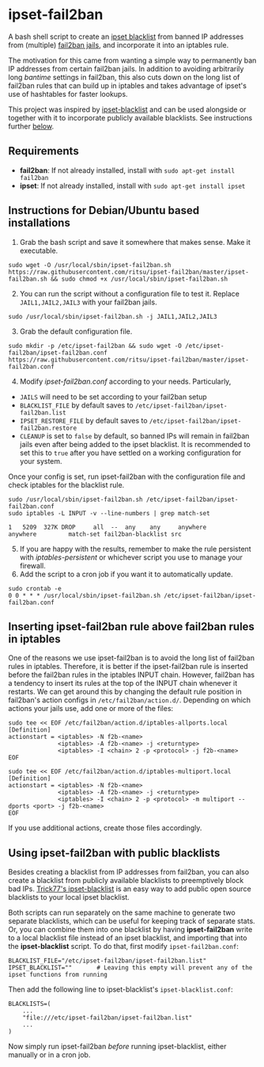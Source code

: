 ipset-fail2ban
===============

A bash shell script to create an [ipset blacklist](http://ipset.netfilter.org/) from banned IP addresses from (multiple) [fail2ban jails](https://github.com/fail2ban/fail2ban), and incorporate it into an iptables rule.

The motivation for this came from wanting a simple way to permanently ban IP addresses from certain fail2ban jails. In addition to avoiding arbitrarily long _bantime_ settings in fail2ban, this also cuts down on the long list of fail2ban rules that can build up in iptables and takes advantage of ipset's use of hashtables for faster lookups.

This project was inspired by [ipset-blacklist](https://github.com/trick77/ipset-blacklist) and can be used alongside or together with it to incorporate publicly available blacklists. See instructions further [below](#using-ipset-fail2ban-with-public-blacklists).

## Requirements
- **fail2ban**: If not already installed, install with `sudo apt-get install fail2ban`
- **ipset**: If not already installed, install with `sudo apt-get install ipset`

## Instructions for Debian/Ubuntu based installations
1. Grab the bash script and save it somewhere that makes sense. Make it executable.
```
sudo wget -O /usr/local/sbin/ipset-fail2ban.sh https://raw.githubusercontent.com/ritsu/ipset-fail2ban/master/ipset-fail2ban.sh && sudo chmod +x /usr/local/sbin/ipset-fail2ban.sh
```
2. You can run the script without a configuration file to test it. Replace `JAIL1,JAIL2,JAIL3` with your fail2ban jails.
```
sudo /usr/local/sbin/ipset-fail2ban.sh -j JAIL1,JAIL2,JAIL3
```
3. Grab the default configuration file.
```
sudo mkdir -p /etc/ipset-fail2ban && sudo wget -O /etc/ipset-fail2ban/ipset-fail2ban.conf https://raw.githubusercontent.com/ritsu/ipset-fail2ban/master/ipset-fail2ban.conf
```
4. Modify _ipset-fail2ban.conf_ according to your needs. Particularly,
- `JAILS` will need to be set according to your fail2ban setup
- `BLACKLIST_FILE` by default saves to `/etc/ipset-fail2ban/ipset-fail2ban.list`
- `IPSET_RESTORE_FILE` by default saves to `/etc/ipset-fail2ban/ipset-fail2ban.restore`
- `CLEANUP` is set to `false` by default, so banned IPs will remain in fail2ban jails even after being added to the ipset blacklist. It is recommended to set this to `true` after you have settled on a working configuration for your system.

Once your config is set, run ipset-fail2ban with the configuration file and check iptables for the blacklist rule.
```
sudo /usr/local/sbin/ipset-fail2ban.sh /etc/ipset-fail2ban/ipset-fail2ban.conf
sudo iptables -L INPUT -v --line-numbers | grep match-set

1   5209  327K DROP     all  --  any    any     anywhere         anywhere         match-set fail2ban-blacklist src
```
5. If you are happy with the results, remember to make the rule persistent with _iptables-persistent_ or whichever script you use to manage your firewall.
6. Add the script to a cron job if you want it to automatically update.
```
sudo crontab -e
0 0 * * * /usr/local/sbin/ipset-fail2ban.sh /etc/ipset-fail2ban/ipset-fail2ban.conf
```

## Inserting ipset-fail2ban rule above fail2ban rules in iptables
One of the reasons we use ipset-fail2ban is to avoid the long list of fail2ban rules in iptables. Therefore, it is better if the ipset-fail2ban rule is inserted before the fail2ban rules in the iptables INPUT chain. However, fail2ban has a tendency to insert its rules at the top of the INPUT chain whenever it restarts. We can get around this by changing the default rule position in fail2ban's action configs in `/etc/fail2ban/action.d/`. Depending on which actions your jails use, add one or more of the files:
```
sudo tee << EOF /etc/fail2ban/action.d/iptables-allports.local
[Definition]
actionstart = <iptables> -N f2b-<name>
              <iptables> -A f2b-<name> -j <returntype>
              <iptables> -I <chain> 2 -p <protocol> -j f2b-<name>
EOF
```
```
sudo tee << EOF /etc/fail2ban/action.d/iptables-multiport.local
[Definition]
actionstart = <iptables> -N f2b-<name>
              <iptables> -A f2b-<name> -j <returntype>
              <iptables> -I <chain> 2 -p <protocol> -m multiport --dports <port> -j f2b-<name>
EOF
```
If you use additional actions, create those files accordingly.

## Using ipset-fail2ban with public blacklists
Besides creating a blacklist from IP addresses from fail2ban, you can also create a blacklist from publicly available blacklists to preemptively block bad IPs. [Trick77's ipset-blacklist](https://github.com/trick77/ipset-blacklist) is an easy way to add public open source blacklists to your local ipset blacklist. 

Both scripts can run separately on the same machine to generate two separate blacklists, which can be useful for keeping track of separate stats. Or, you can combine them into one blacklist by having **ipset-fail2ban** write to a local blacklist file instead of an ipset blacklist, and importing that into the **ipset-blacklist** script. To do that, first modify `ipset-fail2ban.conf`:
```
BLACKLIST_FILE="/etc/ipset-fail2ban/ipset-fail2ban.list"
IPSET_BLACKLIST=""       # Leaving this empty will prevent any of the ipset functions from running
```
Then add the following line to ipset-blacklist's `ipset-blacklist.conf`:
```
BLACKLISTS=(
    ...
    "file:///etc/ipset-fail2ban/ipset-fail2ban.list"
    ...
)
```
Now simply run ipset-fail2ban _before_ running ipset-blacklist, either manually or in a cron job.
